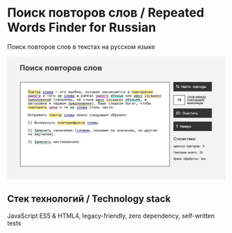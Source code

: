 # Поиск повторов слов / Repeated Words Finder for Russian

Поиск повторов слов в текстах на русском языке

![App overview](docs/screenshot1.png)

## Стек технологий / Technology stack

JavaScript ES5 & HTML4, legacy-friendly, zero dependency, self-written tests
